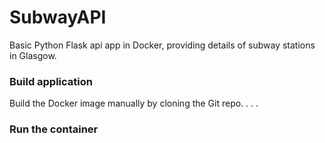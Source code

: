 # SubwayAPI
Basic Python Flask api app in Docker, providing details of subway stations in Glasgow. 

### Build application
Build the Docker image manually by cloning the Git repo.
.
.
.

### Run the container
